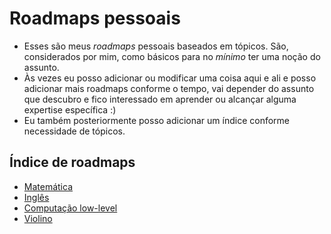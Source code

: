 # Roadmaps pessoais

- Esses são meus *roadmaps* pessoais baseados em tópicos. São, considerados por mim, como básicos para no *mínimo* ter uma noção do assunto.
- Às vezes eu posso adicionar ou modificar uma coisa aqui e ali e posso adicionar mais roadmaps conforme o tempo, vai depender do assunto que descubro e fico interessado em aprender ou alcançar alguma expertise específica :)
- Eu também posteriormente posso adicionar um índice conforme necessidade de tópicos.

## Índice de roadmaps
- [Matemática](https://github.com/jonatasbytes/roadmaps/blob/main/mathematics-wizard-roadmap.md)
- [Inglês](https://github.com/jonatasbytes/roadmaps/blob/main/english_grammar_roadmap.md)
- [Computação low-level](https://github.com/jonatasbytes/roadmaps/blob/main/roadmap_computacao.md)
- [Violino](https://github.com/jonatasbytes/roadmaps/blob/main/violin_roadmap.md)
